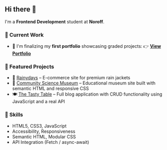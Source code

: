 ## Hi there 👋

I'm a **Frontend Development** student at **Noroff**.

### 🚀 Current Work
- 🧪 I'm finalizing my **first portfolio** showcasing graded projects:
  👉 [**View Portfolio**](https://portfolio-1-hallsi90.netlify.app/)

### 💼 Featured Projects
- 🧥 [Rainydays](https://github.com/hallsi90/javascript-1-course-assignment) – E-commerce site for premium rain jackets  
- 🧬 [Community Science Museum](https://github.com/hallsi90/Semester-Project-1) – Educational museum site built with semantic HTML and responsive CSS  
- 🍽️ [The Tasty Table](https://github.com/NoroffFEU/FED1-PE1-hallsi90) – Full blog application with CRUD functionality using JavaScript and a real API

### 🧰 Skills
- HTML5, CSS3, JavaScript
- Accessibility, Responsiveness
- Semantic HTML, Modular CSS
- API Integration (Fetch / async-await)

<!--
**hallsi90/hallsi90** is a ✨ _special_ ✨ repository because its `README.md` (this file) appears on your GitHub profile.

Here are some ideas to get you started:

- 🔭 I’m currently working on ...
- 🌱 I’m currently learning ...
- 👯 I’m looking to collaborate on ...
- 🤔 I’m looking for help with ...
- 💬 Ask me about ...
- 📫 How to reach me: ...
- 😄 Pronouns: ...
- ⚡ Fun fact: ...
-->
